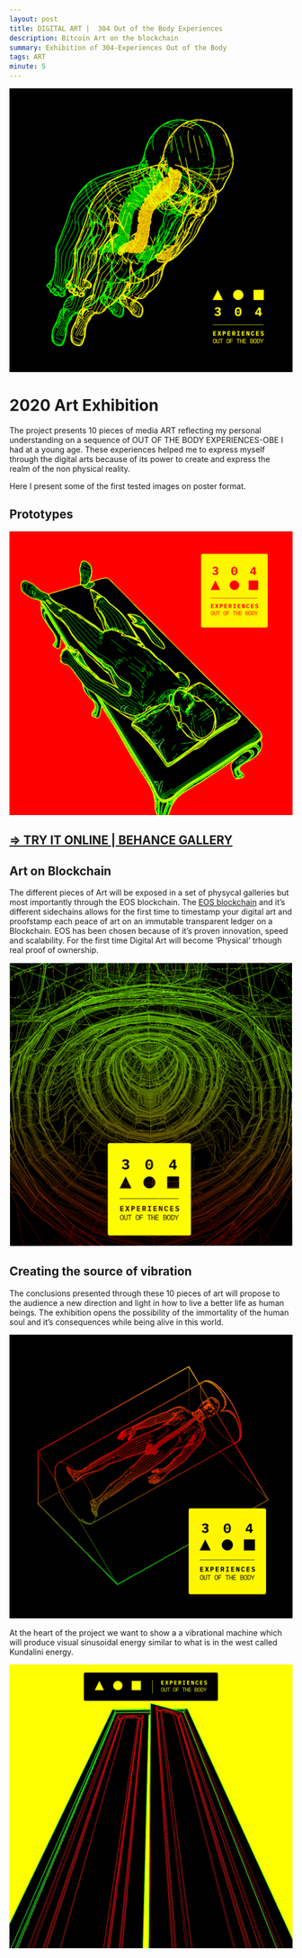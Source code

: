 ```yaml
---
layout: post
title: DIGITAL ART |  304 Out of the Body Experiences 
description: Bitcoin Art on the blockchain
summary: Exhibition of 304-Experiences Out of the Body
tags: ART
minute: 5
---
```


![304 - Experiences out of the body](/assets/images/art/304/obe-1.png)

# 2020 Art Exhibition

The project presents 10 pieces of media ART reflecting my personal understanding on a sequence of OUT OF THE BODY EXPERIENCES-OBE I had at a young age. These experiences helped me to express myself through the digital arts because of its power to create and express the realm of the non physical reality.

Here I present some of the first tested images on poster format.

## Prototypes

![304 - Experiences out of the body](/assets/images/art/304/obe-6.png)

## [=> TRY IT ONLINE | BEHANCE GALLERY](https://www.behance.net/gallery/83184043/304-OBE)

## Art on Blockchain

The different pieces of Art will be exposed in a set of physycal galleries but most importantly through the EOS blockchain. The [EOS blockchain](https://eos.io/) and it’s different sidechains allows for the first time to timestamp your digital art and proofstamp each peace of art on an immutable transparent ledger on a Blockchain. EOS has been chosen because of it’s proven innovation, speed and scalability. For the first time Digital Art will become ‘Physical’ trhough real proof of ownership.

![304 - Experiences out of the body](/assets/images/art/304/obe-4.png)

## Creating the source of vibration

The conclusions presented through these 10 pieces of art will propose to the audience a new direction and light in how to live a better life as human beings. The exhibition opens the possibility of the immortality of the human soul and it’s consequences while being alive in this world.

![304 - Experiences out of the body](/assets/images/art/304/obe-7.png)

At the heart of the project we want to show a a vibrational machine which will produce visual sinusoidal energy similar to what is in the west called Kundalini energy.

![304 - Experiences out of the body](/assets/images/art/304/obe-9.png)
